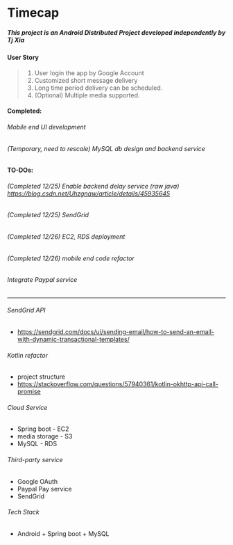 # Timecap

##### This project is an Android Distributed Project developed independently by Tj Xia

#### User Story
>1. User login the app by Google Account
>2. Customized short message delivery
>3. Long time period delivery can be scheduled.
>4. (Optional) Multiple media supported.


#### Completed:
###### Mobile end UI development
###### (Temporary, need to rescale) MySQL db design and backend service


#### TO-DOs:
###### (Completed 12/25) Enable backend delay service (raw java) https://blog.csdn.net/Uhzgnaw/article/details/45935645
###### (Completed 12/25) SendGrid
###### (Completed 12/26) EC2, RDS deployment
###### (Completed 12/26) mobile end code refactor
###### Integrate Paypal service



-----------


###### SendGrid API
- https://sendgrid.com/docs/ui/sending-email/how-to-send-an-email-with-dynamic-transactional-templates/

###### Kotlin refactor
- project structure
- https://stackoverflow.com/questions/57940361/kotlin-okhttp-api-call-promise


###### Cloud Service
- Spring boot - EC2
- media storage - S3
- MySQL - RDS


###### Third-party service
- Google OAuth
- Paypal Pay service
- SendGrid

###### Tech Stack
- Android + Spring boot + MySQL

